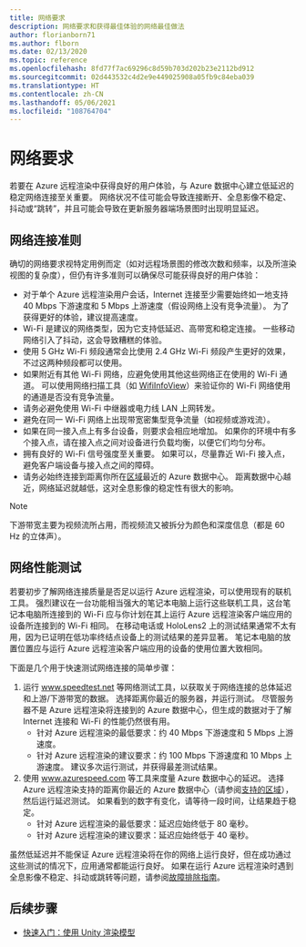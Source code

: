 ```yaml
---
title: 网络要求
description: 网络要求和获得最佳体验的网络最佳做法
author: florianborn71
ms.author: flborn
ms.date: 02/13/2020
ms.topic: reference
ms.openlocfilehash: 8fd77f7ac69296c8d59b703d202b23e2112bd912
ms.sourcegitcommit: 02d443532c4d2e9e449025908a05fb9c84eba039
ms.translationtype: HT
ms.contentlocale: zh-CN
ms.lasthandoff: 05/06/2021
ms.locfileid: "108764704"
---
```

# <a name="network-requirements"></a>网络要求

若要在 Azure 远程渲染中获得良好的用户体验，与 Azure 数据中心建立低延迟的稳定网络连接至关重要。 网络状况不佳可能会导致连接断开、全息影像不稳定、抖动或“跳转”，并且可能会导致在更新服务器端场景图时出现明显延迟。

## <a name="guidelines-for-network-connectivity"></a>网络连接准则

确切的网络要求视特定用例而定（如对远程场景图的修改次数和频率，以及所渲染视图的复杂度），但仍有许多准则可以确保尽可能获得良好的用户体验：

* 对于单个 Azure 远程渲染用户会话，Internet 连接至少需要始终如一地支持 40 Mbps 下游速度和 5 Mbps 上游速度（假设网络上没有竞争流量）。 为了获得更好的体验，建议提高速度。 
* Wi-Fi 是建议的网络类型，因为它支持低延迟、高带宽和稳定连接。 一些移动网络引入了抖动，这会导致糟糕的体验。 
* 使用 5 GHz Wi-Fi 频段通常会比使用 2.4 GHz Wi-Fi 频段产生更好的效果，不过这两种频段都可以使用。
* 如果附近有其他 Wi-Fi 网络，应避免使用其他这些网络正在使用的 Wi-Fi 通道。 可以使用网络扫描工具（如 [WifiInfoView](https://www.nirsoft.net/utils/wifi_information_view.html)）来验证你的 Wi-Fi 网络使用的通道是否没有竞争流量。
* 请务必避免使用 Wi-Fi 中继器或电力线 LAN 上网转发。
* 避免在同一 Wi-Fi 网络上出现带宽密集型竞争流量（如视频或游戏流）。
* 如果在同一接入点上有多台设备，则要求会相应地增加。 如果你的环境中有多个接入点，请在接入点之间对设备进行负载均衡，以便它们均匀分布。
* 拥有良好的 Wi-Fi 信号强度至关重要。 如果可以，尽量靠近 Wi-Fi 接入点，避免客户端设备与接入点之间的障碍。
* 请务必始终连接到距离你所在[区域](regions.md)最近的 Azure 数据中心。 距离数据中心越近，网络延迟就越低，这对全息影像的稳定性有很大的影响。

> [!NOTE]
> 下游带宽主要为视频流所占用，而视频流又被拆分为颜色和深度信息（都是 60 Hz 的立体声）。

## <a name="network-performance-tests"></a>网络性能测试

若要初步了解网络连接质量是否足以运行 Azure 远程渲染，可以使用现有的联机工具。 强烈建议在一台功能相当强大的笔记本电脑上运行这些联机工具，这台笔记本电脑所连接到的 Wi-Fi 应与你计划在其上运行 Azure 远程渲染客户端应用的设备所连接到的 Wi-Fi 相同。 在移动电话或 HoloLens2 上的测试结果通常不太有用，因为已证明在低功率终结点设备上的测试结果的差异显著。 笔记本电脑的放置位置应与运行 Azure 远程渲染客户端应用的设备的使用位置大致相同。

下面是几个用于快速测试网络连接的简单步骤：

1. 运行 www.speedtest.net 等网络测试工具，以获取关于网络连接的总体延迟和上游/下游带宽的数据。
选择距离你最近的服务器，并运行测试。 尽管服务器不是 Azure 远程渲染将连接到的 Azure 数据中心，但生成的数据对于了解 Internet 连接和 Wi-Fi 的性能仍然很有用。
   * 针对 Azure 远程渲染的最低要求：约 40 Mbps 下游速度和 5 Mbps 上游速度。
   * 针对 Azure 远程渲染的建议要求：约 100 Mbps 下游速度和 10 Mbps 上游速度。
建议多次运行测试，并获得最差测试结果。
1. 使用 www.azurespeed.com 等工具来度量 Azure 数据中心的延迟。 选择 Azure 远程渲染支持的距离你最近的 Azure 数据中心（请参阅[支持的区域](regions.md)），然后运行延迟测试。 如果看到的数字有变化，请等待一段时间，让结果趋于稳定。
   * 针对 Azure 远程渲染的最低要求：延迟应始终低于 80 毫秒。
   * 针对 Azure 远程渲染的建议要求：延迟应始终低于 40 毫秒。

虽然低延迟并不能保证 Azure 远程渲染将在你的网络上运行良好，但在成功通过这些测试的情况下，应用通常都能运行良好。
如果在运行 Azure 远程渲染时遇到全息影像不稳定、抖动或跳转等问题，请参阅[故障排除指南](../resources/troubleshoot.md)。

## <a name="next-steps"></a>后续步骤

* [快速入门：使用 Unity 渲染模型](../quickstarts/render-model.md)
